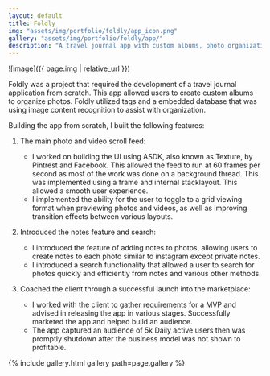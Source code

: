 ```yaml
---
layout: default
title: Foldly
img: "assets/img/portfolio/foldly/app_icon.png"
gallery: "assets/img/portfolio/foldly/app/"
description: "A travel journal app with custom albums, photo organization using AI-powered image recognition, and social features. Built from scratch with 60fps scrolling performance."
---
```


![image]({{ page.img | relative_url }})

Foldly was a project that required the development of a travel journal application from scratch. This app allowed users to create custom albums to organize photos. Foldly utilized tags and a embedded database that was using image content recognition to assist with organization.

Building the app from scratch, I built the following features:

1. The main photo and video scroll feed:
	+ I worked on building the UI using ASDK, also known as Texture, by Pintrest and Facebook. This allowed the feed to run at 60 frames per second as most of the work was done on a background thread. This was implemented using a frame and internal stacklayout. This allowed a smooth user experience.
	+ I implemented the ability for the user to toggle to a grid viewing format when previewing photos and videos, as well as improving transition effects between various layouts.

2. Introduced the notes feature and search:
	+ I introduced the feature of adding notes to photos, allowing users to create notes to each photo similar to instagram except private notes.
	+ I introduced a search functionality that allowed a user to search for photos quickly and efficiently from notes and various other methods.

3. Coached the client through a successful launch into the marketplace:
	+ I worked with the client to gather requirements for a MVP and advised in releasing the app in various stages. 
	Successfully marketed the app and helped build an audience.
	+ The app captured an audience of 5k Daily active users then was promptly shutdown after the business model was not shown to profitable.

{% include gallery.html gallery_path=page.gallery %}



